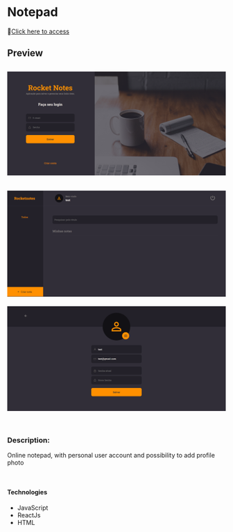 # Notepad

🔗[Click here to access](https://lucasnotes.netlify.app)

## Preview
![preview](./src/assets/preview.png)
-
![preview](./src/assets/preview2.png)
-
![preview](./src/assets/preview3.png)

<br/>

### Description:
Online notepad, with personal user account and possibility to add profile photo

<br/>

#### Technologies

- JavaScript
- ReactJs
- HTML